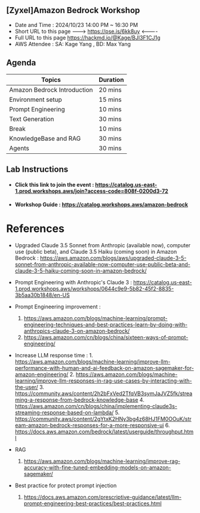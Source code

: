 ## [Zyxel]Amazon Bedrock Workshop
- Date and Time : 2024/10/23 14:00 PM ~ 16:30 PM
- Short URL to this page ---> https://pse.is/6kk8uy <----
- Full URL to this page https://hackmd.io/@Kage/BJl3F1CJ1g
- AWS Attendee : SA: Kage Yang , BD: Max Yang


## Agenda
| Topics                                   | Duration |
| ---------------------------------------- | -------- |
| Amazon Bedrock Introduction              | 20 mins  |
| Environment setup                        | 15 mins  |
| Prompt Engineering                       | 10 mins  |
| Text Generation                          | 30 mins  |
| Break                                    | 10 mins  |
| KnowledgeBase and RAG                    | 30 mins  |
| Agents                                   | 30 mins  |


## Lab Instructions ##
- #### Click this link to join the event : https://catalog.us-east-1.prod.workshops.aws/join?access-code=808f-0200d3-72

- #### Workshop Guide : https://catalog.workshops.aws/amazon-bedrock


# References
- Upgraded Claude 3.5 Sonnet from Anthropic (available now), computer use (public beta), and Claude 3.5 Haiku (coming soon) in Amazon Bedrock : https://aws.amazon.com/blogs/aws/upgraded-claude-3-5-sonnet-from-anthropic-available-now-computer-use-public-beta-and-claude-3-5-haiku-coming-soon-in-amazon-bedrock/
- Prompt Engineering with Anthropic's Claude 3 : https://catalog.us-east-1.prod.workshops.aws/workshops/0644c9e9-5b82-45f2-8835-3b5aa30b1848/en-US
- Prompt Engineering improvement : 
  1. https://aws.amazon.com/blogs/machine-learning/prompt-engineering-techniques-and-best-practices-learn-by-doing-with-anthropics-claude-3-on-amazon-bedrock/
    2. https://aws.amazon.com/cn/blogs/china/sixteen-ways-of-prompt-engineering/

- Increase LLM response time : 
      1. https://aws.amazon.com/blogs/machine-learning/improve-llm-performance-with-human-and-ai-feedback-on-amazon-sagemaker-for-amazon-engineering/
    2. https://aws.amazon.com/blogs/machine-learning/improve-llm-responses-in-rag-use-cases-by-interacting-with-the-user/
    3. https://community.aws/content/2h2bFxVed2TfqVB3symJaJVZ5fk/streaming-a-response-from-bedrock-knowledge-base
    4. https://aws.amazon.com/cn/blogs/china/implementing-claude3s-streaming-response-based-on-lambda/
    5. https://community.aws/content/2gYtxK2HNy3bg4z68HJ1FM0OOuK/stream-amazon-bedrock-responses-for-a-more-responsive-ui
    6. https://docs.aws.amazon.com/bedrock/latest/userguide/throughput.html

- RAG
    1. https://aws.amazon.com/blogs/machine-learning/improve-rag-accuracy-with-fine-tuned-embedding-models-on-amazon-sagemaker/

- Best practice for protect prompt injection
    1. https://docs.aws.amazon.com/prescriptive-guidance/latest/llm-prompt-engineering-best-practices/best-practices.html




